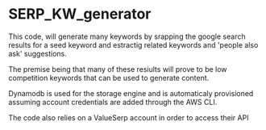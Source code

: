 # SERP_KW_generator

This code, will generate many keywords by srapping the google search results for a seed keyword and estractig related keywords and 'people also ask' suggestions.

The premise being that many of these resiults will prove to be low competition keywords that can be used to generate content.

Dynamodb is used for the storage engine and is automaticaly provisioned assuming account credentials are added through the AWS CLI.

The code also relies on a ValueSerp account in order to access their API